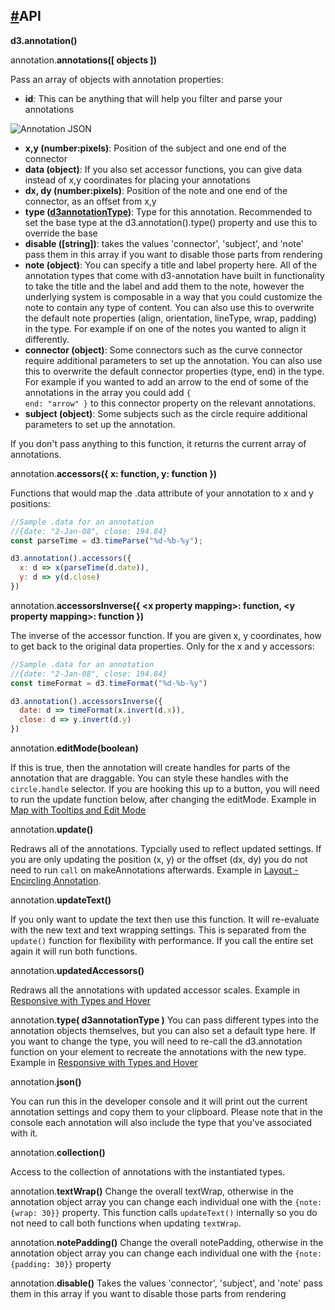 <h2><a href="#api">#</a>API</h2>


**d3.annotation()**

annotation.**annotations([ objects ])**

Pass an array of objects with annotation properties:

- **id**: This can be anything that will help you filter and parse your annotations

![Annotation JSON](img/json.png)
- **x,y (number:pixels)**: Position of the subject and one end of the connector
- **data (object)**: If you also set accessor functions, you can give data instead of x,y coordinates for placing your annotations
- **dx, dy (number:pixels)**: Position of the note and one end of the connector, as an offset from x,y
- **type ([d3annotationType](#types))**: Type for this annotation. Recommended to set the base type at the d3.annotation().type() property and use this to override the base
- **disable ([string])**: takes the values 'connector', 'subject', and 'note' pass them in this array if you want to disable those parts from rendering
- **note (object)**: You can specify a title and label property here. All of the annotation types that come with d3-annotation have built in functionality to take the title and the label and add them to the note, however the underlying system is composable in a way that you could customize the note to contain any type of content. You can also use this to overwrite the default note properties (align, orientation, lineType, wrap, padding) in the type. For example if on one of the notes you wanted to align it differently.
- **connector (object)**: Some connectors such as the curve connector require additional parameters to set up the annotation. You can also use this to overwrite the default connector properties (type, end) in the type. For example if you wanted to add an arrow to the end of some of the annotations in the array you could add <code>{ end: "arrow" }</code> to this connector property on the relevant annotations.
- **subject (object)**: Some subjects such as the circle require additional parameters to set up the annotation. 

If you don't pass anything to this function, it returns the current array of annotations.


annotation.**accessors({ x: function, y: function })**

Functions that would map the .data attribute of your annotation to x and y positions:

```js
//Sample .data for an annotation
//{date: "2-Jan-08", close: 194.84}
const parseTime = d3.timeParse("%d-%b-%y");

d3.annotation().accessors({
  x: d => x(parseTime(d.date)),
  y: d => y(d.close)
})
```

annotation.**accessorsInverse({ &lt;x property mapping&gt;: function,  &lt;y property mapping&gt;: function })**

The inverse of the accessor function. If you are given x, y coordinates, how to get back to the original data properties. Only for the x and y accessors:

```js
//Sample .data for an annotation
//{date: "2-Jan-08", close: 194.84}
const timeFormat = d3.timeFormat("%d-%b-%y")

d3.annotation().accessorsInverse({
  date: d => timeFormat(x.invert(d.x)),
  close: d => y.invert(d.y)
})
```
annotation.**editMode(boolean)**

If this is true, then the annotation will create handles for parts of the annotation that are draggable. You can style these handles with the <code>circle.handle</code> selector. If you are hooking this up to a button, you will need to run the update function below, after changing the editMode. Example in [Map with Tooltips and Edit Mode](#map)

annotation.**update()**

Redraws all of the annotations. Typcially used to reflect updated settings. If you are only updating the position (x, y) or the offset (dx, dy) you do not need to run `call` on makeAnnotations afterwards. Example in [Layout - Encircling Annotation](#encircle).

annotation.**updateText()**

If you only want to update the text then use this function. It will re-evaluate with the new text and text wrapping settings. This is separated from the `update()` function for flexibility with performance. If you call the entire set again it will run both functions.

annotation.**updatedAccessors()**

Redraws all the annotations with updated accessor scales. Example in [Responsive with Types and Hover](#responsive)

annotation.**type( d3annotationType )**
You can pass different types into the annotation objects themselves, but you can also set a default type here. If you want to change the type, you will need to re-call the d3.annotation function on your element to recreate the annotations with the new type. Example in [Responsive with Types and Hover](#responsive)


annotation.**json()**

You can run this in the developer console and it will print out the current annotation settings and copy them to your clipboard. Please note that in the console each annotation will also include the type that you've associated with it.

annotation.**collection()**

Access to the collection of annotations with the instantiated types.

annotation.**textWrap()**
Change the overall textWrap, otherwise in the annotation object array you can change each individual one with the <code>{note: {wrap: 30}}</code> property. This function calls `updateText()` internally so you do not need to call both functions when updating `textWrap`.

annotation.**notePadding()**
Change the overall notePadding, otherwise in the annotation object array you can change each individual one with the <code>{note: {padding: 30}}</code> property

annotation.**disable()**
Takes the values 'connector', 'subject', and 'note' pass them in this array if you want to disable those parts from rendering